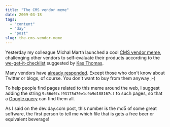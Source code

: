 ```yaml
---
title: "The CMS vendor meme"
date: 2009-03-18
tags: 
  - "content"
  - "day"
  - "post"
slug: the-cms-vendor-meme
---
```


Yesterday my colleague Michal Marth launched a cool [CMS vendor meme](http://dev.day.com/microsling/content/blogs/main/cmsvendormeme.html), challenging other vendors to self-evaluate their products according to the [we-get-it-checklist](http://www.cmswatch.com/Trends/1518-A-reality-checklist-for-vendors) suggested by [Kas Thomas](http://www.cmswatch.com/Analyst/23-Thomas).

Many vendors have [already responded](http://jonontech.wordpress.com/2009/03/17/celebrity-cms-deathmatch/). Except those who don't know about Twitter or blogs, of course. You don't want to buy from them anyway ;-)

To help people find pages related to this meme around the web, I suggest adding the string `9c56d0fcf93175d70e1c9b9d188167cf` to such pages, so that a [Google query](http://www.google.com/search?hl=en&q=9c56d0fcf93175d70e1c9b9d188167cf) can find them all.

As I said on the dev.day.com post, this number is the md5 of some great software, the first person to tell me which file that is gets a free beer or equivalent beverage!
